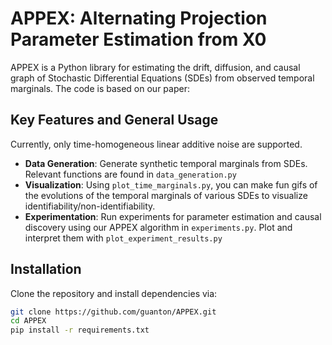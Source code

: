 # APPEX: Alternating Projection Parameter Estimation from X0

APPEX is a Python library for estimating the drift, diffusion, and causal graph of Stochastic Differential Equations (SDEs) from observed temporal marginals. The code is based on our paper: 

## Key Features and General Usage
Currently, only time-homogeneous linear additive noise are supported.
- **Data Generation**: Generate synthetic temporal marginals from SDEs. Relevant functions are found in `data_generation.py` 
- **Visualization**: Using `plot_time_marginals.py`, you can make fun gifs of the evolutions of the temporal marginals of various SDEs to visualize identifiability/non-identifiability.
- **Experimentation**: Run experiments for parameter estimation and causal discovery using our APPEX algorithm in `experiments.py`. Plot and interpret them with `plot_experiment_results.py` 

## Installation
Clone the repository and install dependencies via:
```bash
git clone https://github.com/guanton/APPEX.git
cd APPEX
pip install -r requirements.txt
```









